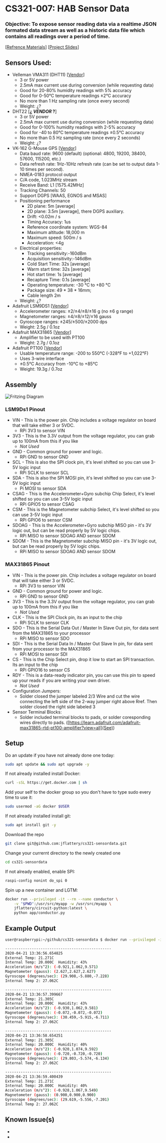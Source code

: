 # CS321-007: HAB Sensor Data
### Objective: To expose sensor reading data via a realtime JSON formated data stream as well as a historic data file which contains all readings over a period of time.
[[Refrence Materials](references.md)] [[Project Slides](./AeroHAB6-Overview.pdf)]

## Sensors Used:
* Velleman VMA311 (DHT11) [[Vendor](https://www.microcenter.com/product/613629/velleman-dht11-digital-temperature-humidity-sensor-module-for-arduino)]
  * 3 or 5V power
  * 2.5mA max current use during conversion (while requesting data)
  * Good for 20-80% humidity readings with 5% accuracy
  * Good for 0-50°C temperature readings ±2°C accuracy
  * No more than 1 Hz sampling rate (once every second)
  * Weight: ¿?
* DHT22 [**¿ _VENDOR_ ?**]
  * 3 or 5V power
  * 2.5mA max current use during conversion (while requesting data)
  * Good for 0-100% humidity readings with 2-5% accuracy
  * Good for -40 to 80°C temperature readings ±0.5°C accuracy
  * No more than 0.5 Hz sampling rate (once every 2 seconds)
  * Weight: ¿?
* VK-162 G-Mouse GPS [[Vendor](https://www.amazon.com/gp/product/B078Y52FGQ)]
  * Data baud rate: 9600 (default) (optional: 4800, 19200, 38400, 57600, 115200, etc.) 
  * Data refresh rate: 1Hz-10Hz refresh rate (can be set to output data 1-10 times per second). 
  * NMEA-0183 protocol output 
  * C/A code, 1.023MHz stream
  * Receive Band: L1 [1575.42MHz]
  * Tracking Channels: 50
  * Support DGPS [WAAS, EGNOS and MSAS]
  * Positioning performance
    * 2D plane: 5m [average]
    * 2D plane: 3.5m [average], there DGPS auxiliary.
    * Drift: <0.02m / s
    * Timing Accuracy: 1us
    * Reference coordinate system: WGS-84
    * Maximum altitude: 18,000 m
    * Maximum speed: 500m / s
    * Acceleration: <4g
  * Electrical properties:
    * Tracking sensitivity:-160dBm
    * Acquisition sensitivity:-146dBm
    * Cold Start Time: 32s [average]
    * Warm start time: 32s [average]
    * Hot start time: 1s [average]
    * Recapture Time: 0.1s [average]
    * Operating temperature: -30 ℃ to +80 ℃
    * Package size:  49 * 38 * 16mm;
    * Cable length 2m
  * Weight: ¿?
* Adafruit LSM9DS1 [[Vendor](https://www.adafruit.com/product/3387)]
  * Accelerometer ranges: ±2/±4/±8/±16 g (no ±6 g range)
  * Magnetometer ranges: ±4/±8/±12/±16 gauss
  * Gyroscope ranges: ±245/±500/±2000 dps
  * Weight: 2.5g / 0.1oz 
* Adafruit MAX31865 [[Vendor](https://www.adafruit.com/product/3328)]
  * Amplifier to be used with PT100
  * Weight: 2.7g / 0.1oz 
* Adafruit PT100 [[Vendor](https://www.adafruit.com/product/3290)]
  * Usable temperature range: -200 to 550°C (-328°F to +1,022°F)
  * Uses 3-wire interface
  * ±0.5°C Accuracy from -10°C to +85°C
  * Weight: 19.3g / 0.7oz 

## Assembly
![Fritzing Diagram](gpio-sensor-diagram.png)
### LSM9Ds1 Pinout
  * VIN - This is the power pin. Chip includes a voltage regulator on board that will take either 3 or 5VDC.
    * RPi 3V3 to sensor VIN
  * 3V3 - This is the 3.3V output from the voltage regulator, you can grab up to 100mA from this if you like
    * _Not Used_
  * GND - Common ground for power and logic.
    * RPi GND to sensor GND
  * SCL - This is also the SPI clock pin, it's level shifted so you can use 3-5V logic input
    * RPi SCLK to sensor SCL
  * SDA - This is also the SPI MOSI pin, it's level shifted so you can use 3-5V logic input
    * Pi MOSI to sensor SDA
  * CSAG - This is the Accelerometer+Gyro subchip Chip Select, it's level shifted so you can use 3-5V logic input
    * RPi GPIO5 to sensor CSAG
  * CSM - This is the Magnetometer subchip Select, it's level shifted so you can use 3-5V logic input
    * RPi GPIO6 to sensor CSM
  * SDOAG - This is the Accelerometer+Gyro subchip MISO pin - it's 3V logic out, but can be read properly by 5V logic chips.
    * RPi MISO to sensor SDOAG AND sensor SDOM
  * SDOM - This is the Magnetometer subchip MISO pin - it's 3V logic out, but can be read properly by 5V logic chips.
    * RPi MISO to sensor SDOAG AND sensor SDOM

### MAX31865 Pinout
  * VIN - This is the power pin. Chip includes a voltage regulator on board that will take either 3 or 5VDC.
    * RPi 3V3 to sensor VIN
  * GND - Common ground for power and logic.
    * RPi GND to sensor GND
  * 3V3 - This is the 3.3V output from the voltage regulator, you can grab up to 100mA from this if you like
    * _Not Used_
  * CLK - This is the SPI Clock pin, its an input to the chip
    * RPi SCLK to sensor CLK
  * SDO - This is the Serial Data Out / Master In Slave Out pin, for data sent from the MAX31865 to your processor
    * RPi MISO to sensor SDO
  * SDI - This is the Serial Data In / Master Out Slave In pin, for data sent from your processor to the MAX31865
    * RPi MOSI to sensor SDI
  * CS - This is the Chip Select pin, drop it low to start an SPI transaction. Its an input to the chip
    * RPi GPIO16 to sensor CS
  * RDY - This is a data-ready indicator pin, you can use this pin to speed up your reads if you are writing your own driver. 
    * _Not Used_
  * Configuration Jumpers: 
    * Solder closed the jumper labeled 2/3 Wire and cut the wire connecting the left side of the 2-way jumper right above Rref. Then solder closed the right side labeled 3
  * Sensor Terminal Blocks:
    * Solder included terminal blocks to pads, or solder coresponding wires directly to pads. ([https://learn.adafruit.com/adafruit-max31865-rtd-pt100-amplifier?view=all](See))

## Setup
Do an update if you have not already done one today:
```bash
sudo apt update && sudo apt upgrade -y
```
If not already installed install Docker:
```bash 
curl -sSL https://get.docker.com | sh
```
Add your self to the docker group so you don't have to type sudo every time to use it:
```bash
sudo usermod -aG docker $USER
```
If not already installed install git:
```bash
sudo apt install git -y
```
Download the repo
```bash
git clone git@github.com:jflattery/cs321-sensordata.git
```
Change your currernt directory to the newly created one
```bash
cd cs321-sensordata
```
If not already enabled, enable SPI:
```bash
raspi-config nonint do_spi 0
```
Spin up a new container and LGTM:
```bash
docker run --privileged -it --rm --name conductor \
    -v "$PWD":/usr/src/myapp -w /usr/src/myapp \
    jflattery/circuit-python:latest \
    python app/conductor.py
```
## Example Output
```bash
user@raspberrypi:~/github/cs321-sensordata $ docker run --privileged -it --rm --name conductor -v "$PWD":/usr/src/myapp -w /usr/src/myapp jflattery/circuit-python:latest python app/conductor.py

------------------------------------------------
2020-04-21 13:36:56.654825
External Temp: 21.271C
Internal Temp: 20.000C  Humidity: 43%
Acceleration (m/s^2): (-0.921,1.062,9.571)
Magnetometer (gauss): (2.627,2.627,2.627)
Gyroscope (degrees/sec): (29.908,-5.880,-7.228)
Internal Temp 2: 27.062C

------------------------------------------------
2020-04-21 13:36:57.399667
External Temp: 21.305C
Internal Temp: 20.000C  Humidity: 43%
Acceleration (m/s^2): (-0.930,1.062,9.581)
Magnetometer (gauss): (-0.072,-0.072,-0.072)
Gyroscope (degrees/sec): (30.459,-5.915,-6.711)
Internal Temp 2: 27.062C

------------------------------------------------
2020-04-21 13:36:58.654251
External Temp: 21.305C
Internal Temp: 20.000C  Humidity: 40%
Acceleration (m/s^2): (-0.920,1.074,9.592)
Magnetometer (gauss): (-0.720,-0.720,-0.720)
Gyroscope (degrees/sec): (29.803,-5.574,-6.134)
Internal Temp 2: 27.062C

------------------------------------------------
2020-04-21 13:36:59.400439
External Temp: 21.271C
Internal Temp: 20.000C  Humidity: 40%
Acceleration (m/s^2): (-0.928,1.067,9.549)
Magnetometer (gauss): (0.900,0.900,0.900)
Gyroscope (degrees/sec): (29.619,-5.556,-7.201)
Internal Temp 2: 27.062C

```

## Known Issue(s)
  * 
  *
